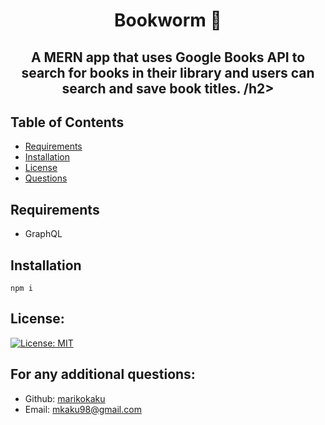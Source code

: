 <h1 align="center"> Bookworm 🐛 </h1>
  
<h2 align="center"> A MERN app that uses Google Books API to search for books in their library and users can search and save book titles. /h2>

## Table of Contents
- [Requirements](#requirements)
- [Installation](#installation)
- [License](#license)
- [Questions](#questions)

## Requirements 

* GraphQL

## Installation 

`npm i`

## License:

[![License: MIT](https://img.shields.io/badge/License-MIT-yellow.svg)](https://opensource.org/licenses/MIT)

## For any additional questions:
- Github: [marikokaku](https://github.com/marikokaku)
- Email: mkaku98@gmail.com

